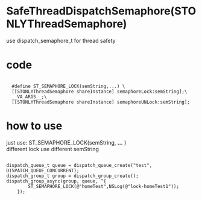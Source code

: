 # SafeThreadDispatchSemaphore(STONLYThreadSemaphore)
use dispatch_semaphore_t for thread safety

# code
<pre><code>
  #define ST_SEMAPHORE_LOCK(semString,...) \
  [[STONLYThreadSemaphore shareInstance] semaphoreLock:semString];\
  __VA_ARGS__;\
  [[STONLYThreadSemaphore shareInstance] semaphoreUNLock:semString];
</code></pre>
# how to use
 just use: ST_SEMAPHORE_LOCK(semString, <strong>...</strong> )   
 different lock use different semString
<pre><code>
dispatch_queue_t queue = dispatch_queue_create("test", DISPATCH_QUEUE_CONCURRENT);
dispatch_group_t group = dispatch_group_create();
dispatch_group_async(group, queue, ^{
        ST_SEMAPHORE_LOCK(@"homeTest",NSLog(@"lock-homeTest1"));
    });
</code></pre>
